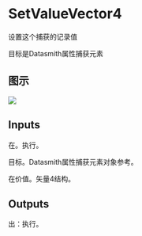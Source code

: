 # SetValueVector4

设置这个捕获的记录值

目标是Datasmith属性捕获元素

## 图示

![]($-20221218-18393403.png)

## Inputs

在。执行。

目标。Datasmith属性捕获元素对象参考。

在价值。矢量4结构。  

## Outputs

出：执行。
